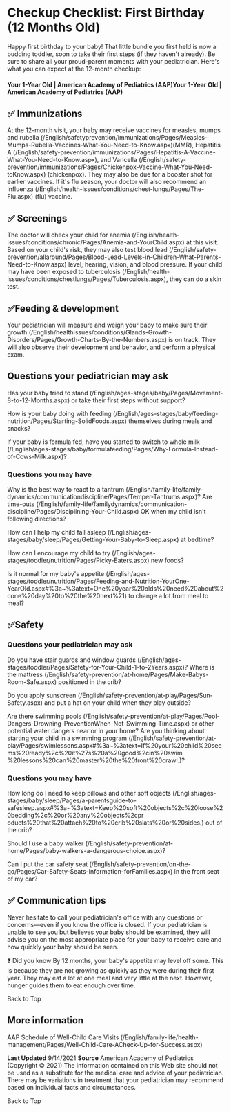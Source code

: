 # Checkup Checklist: First Birthday (12 Months Old) 

Happy first birthday to your baby! That little bundle you first held is now a budding toddler, soon to take their first steps (if they haven't already). Be sure to share all your proud-parent moments with your pediatrician. Here's what you can expect at the 12-month checkup: 

#### Your 1-Year Old | American Academy of Pediatrics (AAP)Your 1-Year Old | American Academy of Pediatrics (AAP) 

## ✅ Immunizations 

At the 12-month visit, your baby may receive vaccines for measles, mumps and rubella (/English/safetyprevention/immunizations/Pages/Measles-Mumps-Rubella-Vaccines-What-You-Need-to-Know.aspx)(MMR), Hepatitis A (/English/safety-prevention/immunizations/Pages/Hepatitis-A-Vaccine-What-You-Need-to-Know.aspx), and Varicella (/English/safety-prevention/immunizations/Pages/Chickenpox-Vaccine-What-You-Need-toKnow.aspx) (chickenpox). They may also be due for a booster shot for earlier vaccines. If it's flu season, your doctor will also recommend an influenza (/English/health-issues/conditions/chest-lungs/Pages/The-Flu.aspx) (flu) vaccine. 

## ✅ Screenings 

The doctor will check your child for anemia (/English/health-issues/conditions/chronic/Pages/Anemia-and-YourChild.aspx) at this visit. Based on your child's risk, they may also test blood lead (/English/safety-prevention/allaround/Pages/Blood-Lead-Levels-in-Children-What-Parents-Need-to-Know.aspx) level, hearing, vision, and blood pressure. If your child may have been exposed to tuberculosis (/English/health-issues/conditions/chestlungs/Pages/Tuberculosis.aspx), they can do a skin test. 

## ✅Feeding & development 

Your pediatrician will measure and weigh your baby to make sure their growth (/English/healthissues/conditions/Glands-Growth-Disorders/Pages/Growth-Charts-By-the-Numbers.aspx) is on track. They will also observe their development and behavior, and perform a physical exam. 

## Questions your pediatrician may ask 

 Has your baby tried to stand (/English/ages-stages/baby/Pages/Movement-8-to-12-Months.aspx) or take their first steps without support? 

 How is your baby doing with feeding (/English/ages-stages/baby/feeding-nutrition/Pages/Starting-SolidFoods.aspx) themselves during meals and snacks? 


 If your baby is formula fed, have you started to switch to whole milk (/English/ages-stages/baby/formulafeeding/Pages/Why-Formula-Instead-of-Cows-Milk.aspx)? 

### Questions you may have 

 Why is the best way to react to a tantrum (/English/family-life/family-dynamics/communicationdiscipline/Pages/Temper-Tantrums.aspx)? Are time-outs (/English/family-life/familydynamics/communication-discipline/Pages/Disciplining-Your-Child.aspx) OK when my child isn't following directions? 

 How can I help my child fall asleep (/English/ages-stages/baby/sleep/Pages/Getting-Your-Baby-to-Sleep.aspx) at bedtime? 

 How can I encourage my child to try (/English/ages-stages/toddler/nutrition/Pages/Picky-Eaters.aspx) new foods? 

 Is it normal for my baby's appetite (/English/ages-stages/toddler/nutrition/Pages/Feeding-and-Nutrition-YourOne-YearOld.aspx#%3a~%3atext=One%20year%20olds%20need%20about%2cone%20day%20to%20the%20next%21) to change a lot from meal to meal? 

## ✅Safety 

### Questions your pediatrician may ask 

 Do you have stair guards and window guards (/English/ages-stages/toddler/Pages/Safety-for-Your-Child-1-to-2Years.aspx)? Where is the mattress (/English/safety-prevention/at-home/Pages/Make-Babys-Room-Safe.aspx) positioned in the crib? 

 Do you apply sunscreen (/English/safety-prevention/at-play/Pages/Sun-Safety.aspx) and put a hat on your child when they play outside? 

 Are there swimming pools (/English/safety-prevention/at-play/Pages/Pool-Dangers-Drowning-PreventionWhen-Not-Swimming-Time.aspx) or other potential water dangers near or in your home? Are you thinking about starting your child in a swimming program (/English/safety-prevention/at-play/Pages/swimlessons.aspx#%3a~%3atext=If%20your%20child%20seems%20ready%2c%20it%27s%20a%20good%2cin%20swim %20lessons%20can%20master%20the%20front%20crawl.)? 

### Questions you may have 

 How long do I need to keep pillows and other soft objects (/English/ages-stages/baby/sleep/Pages/a-parentsguide-to-safesleep.aspx#%3a~%3atext=Keep%20soft%20objects%2c%20loose%20bedding%2c%20or%20any%20objects%2cpr oducts%20that%20attach%20to%20crib%20slats%20or%20sides.) out of the crib? 

 Should I use a baby walker (/English/safety-prevention/at-home/Pages/baby-walkers-a-dangerous-choice.aspx)? 

 Can I put the car safety seat (/English/safety-prevention/on-the-go/Pages/Car-Safety-Seats-Information-forFamilies.aspx) in the front seat of my car? 

## ✅ Communication tips 

Never hesitate to call your pediatrician's office with any questions or concerns—even if you know the office is closed. If your pediatrician is unable to see you but believes your baby should be examined, they will advise you on the most appropriate place for your baby to receive care and how quickly your baby should be seen. 

 ❓ Did you know By 12 months, your baby's appetite may level off some. This is because they are not growing as quickly as they were during their first year. They may eat a lot at one meal and very little at the next. However, hunger guides them to eat enough over time. 

 Back to Top 


## More information 

 AAP Schedule of Well-Child Care Visits (/English/family-life/health-management/Pages/Well-Child-Care-ACheck-Up-for-Success.aspx) 

**Last Updated** 9/14/2021 **Source** American Academy of Pediatrics (Copyright © 2021) The information contained on this Web site should not be used as a substitute for the medical care and advice of your pediatrician. There may be variations in treatment that your pediatrician may recommend based on individual facts and circumstances. 

 Back to Top 


